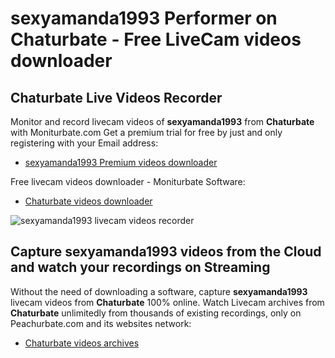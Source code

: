 # sexyamanda1993 Performer on Chaturbate - Free LiveCam videos downloader

## Chaturbate Live Videos Recorder

Monitor and record livecam videos of **sexyamanda1993** from **Chaturbate** with Moniturbate.com
Get a premium trial for free by just and only registering with your Email address:
* [sexyamanda1993 Premium videos downloader](https://moniturbate.com/request-demo-licence-key.html)

Free livecam videos downloader - Moniturbate Software:
* [Chaturbate videos downloader](https://moniturbate.com/moniturbate-download-software.html)

![sexyamanda1993 livecam videos recorder](https://peachurnet.com/templates/moniturbate-software.png)


## Capture sexyamanda1993 videos from the Cloud and watch your recordings on Streaming

Without the need of downloading a software, capture **sexyamanda1993** livecam videos from **Chaturbate** 100% online.
Watch Livecam archives from **Chaturbate** unlimitedly from thousands of existing recordings, only on Peachurbate.com and its websites network:
* [Chaturbate videos archives](https://peachurnet.com/)